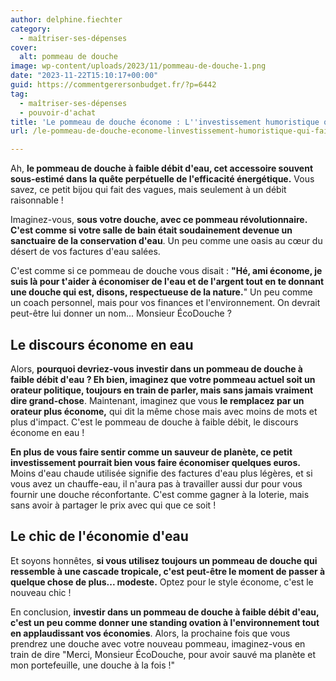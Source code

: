 ```yaml
---
author: delphine.fiechter
category:
  - maîtriser-ses-dépenses
cover:
  alt: pommeau de douche
image: wp-content/uploads/2023/11/pommeau-de-douche-1.png
date: "2023-11-22T15:10:17+00:00"
guid: https://commentgerersonbudget.fr/?p=6442
tag:
  - maîtriser-ses-dépenses
  - pouvoir-d'achat
title: 'Le pommeau de douche économe : L''investissement humoristique qui fait des économies'
url: /le-pommeau-de-douche-econome-linvestissement-humoristique-qui-fait-des-economies/

---
```

Ah, **le pommeau de douche à faible débit d'eau, cet accessoire souvent sous-estimé dans la quête perpétuelle de l'efficacité énergétique.** Vous savez, ce petit bijou qui fait des vagues, mais seulement à un débit raisonnable !

Imaginez-vous, **sous votre douche, avec ce pommeau révolutionnaire. C'est comme si votre salle de bain était soudainement devenue un sanctuaire de la conservation d'eau**. Un peu comme une oasis au cœur du désert de vos factures d'eau salées.

C'est comme si ce pommeau de douche vous disait : **"Hé, ami économe, je suis là pour t'aider à économiser de l'eau et de l'argent tout en te donnant une douche qui est, disons, respectueuse de la nature.**" Un peu comme un coach personnel, mais pour vos finances et l'environnement. On devrait peut-être lui donner un nom... Monsieur ÉcoDouche ?

## **Le discours économe en eau**

Alors, **pourquoi devriez-vous investir dans un pommeau de douche à faible débit d'eau ? Eh bien, imaginez que votre pommeau actuel soit un orateur politique, toujours en train de parler, mais sans jamais vraiment dire grand-chose**. Maintenant, imaginez que vous **le remplacez par un orateur plus économe,** qui dit la même chose mais avec moins de mots et plus d'impact. C'est le pommeau de douche à faible débit, le discours économe en eau !

**En plus de vous faire sentir comme un sauveur de planète, ce petit investissement pourrait bien vous faire économiser quelques euros.** Moins d'eau chaude utilisée signifie des factures d'eau plus légères, et si vous avez un chauffe-eau, il n'aura pas à travailler aussi dur pour vous fournir une douche réconfortante. C'est comme gagner à la loterie, mais sans avoir à partager le prix avec qui que ce soit !

## **Le chic de l'économie d'eau**

Et soyons honnêtes, **si vous utilisez toujours un pommeau de douche qui ressemble à une cascade tropicale, c'est peut-être le moment de passer à quelque chose de plus... modeste.** Optez pour le style économe, c'est le nouveau chic !

En conclusion, **investir dans un pommeau de douche à faible débit d'eau, c'est un peu comme donner une standing ovation à l'environnement tout en applaudissant vos économies**. Alors, la prochaine fois que vous prendrez une douche avec votre nouveau pommeau, imaginez-vous en train de dire "Merci, Monsieur ÉcoDouche, pour avoir sauvé ma planète et mon portefeuille, une douche à la fois !"
